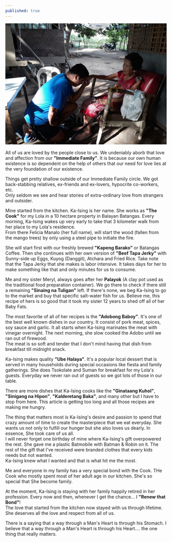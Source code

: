 ```yaml
---
published: true
---
```

![Kitchen](/images/Ka-Ising.jpg)

All of us are loved by the people close to us. We undeniably aborb that love and affection from our **"Immediate Family"**. It is because our own human existence is so dependent on the help of others that our need for love lies at the very foundation of our existence.

Things get pretty shallow outside of our Immediate Family circle. We got back-stabbing relatives, ex-friends and ex-lovers, hypocrite co-workers, etc.   
Only seldom we see and hear stories of extra-ordinary love from strangers and outsider. 

Mine started from the kitchen. Ka-Ising is her name. She works as **"The Cook"** for my Lola in a 10 hectare property in Balayan Batangas. Every morning, Ka-Ising wakes up very early to take that 3 kilometer walk from her place to my Lola's residence.   
From there Felicia Manalo (her full name), will start the wood (fallen from the mango trees) by only using a steel pipe to initiate the fire.

She will start first with our freshly brewed **"Kapeng Barako"** or Batangas Coffee. Then she continues with her own version of **"Beef Tapa Jerky"** with Sunny-side up Eggs, Kuyog (Danggit), Atchara and Fried Rice. Take note that the Tapa Jerky that she makes is labor intensive. It takes days for her to make something like that and only minutes for us to consume.

Me and my sister Meryl, always goes after her **Palayok** (A clay pot used as the traditional food preparation container). We go there to check if there still a remaining **"Sinaing na Tuligan"** left. If there's none, we beg Ka-Ising to go to the market and buy that specific salt-water fish for us. Believe me, this recipe of hers is so good that it took my sister 12 years to shed off all of her Baby Fats.

The most favorite of all of her recipes is the **"Adobong Baboy"**. It's one of the best well known dishes in our country. It consist of pork meat, spices, soy sauce and garlic. It all starts when Ka-Ising marinates the meat with vinegar overnight. The next morning, she slow cooked the Adobo until we ran out of firewood.   
The meat is so soft and tender that I don't mind having that dish from breakfast till midnight snack. 

Ka-Ising makes quality **"Ube Halaya"**. It's a popular local dessert that is served in many households during special occasions like fiesta and family gatherings. She does Tsokolate and Suman for breakfast for my Lola's guests. Everyday we never ran out of guests so we got lots of those in our table. 

There are more dishes that Ka-Ising cooks like the **"Ginataang Kuhol"**, **"Sinigang na Hipon"**, **"Kalderetang Baka"**, and many other but I have to stop from here. This article is getting too long and all those recipes are making me hungry. 

The thing that matters most is Ka-Ising's desire and passion to spend that crazy amount of time to create the masterpiece that we eat everyday. She wants us not only to fulfill our hunger but she also loves us dearly. In essence, She took care of us all.  
I will never forget one birthday of mine where Ka-Ising's gift overpowered the rest. She gave me a plastic Batmobile with Batman & Robin on it. The rest of the gift that I've received were branded clothes that every kids needs but not wanted.   
Ka-Ising knew what I wanted and that is what hit me the most.

Me and everyone in my family has a very special bond with the Cook. THe Cook who mostly spent most of her adult age in our kitchen. She's so special that She become family. 

At the moment, Ka-Ising is staying with her family happily retired in her profession. Every now and then, whenever I get the chance... I **"Renew that Bond"**!   
The love that started from the kitchen now stayed with us through lifetime. She deserves all the love and respect from all of us.

There is a saying that a way through a Man's Heart is through his Stomach. I believe that a way through a Man's Heart is through his Heart.... the one thing that really matters. 